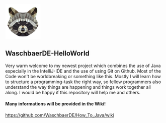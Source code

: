![Logo](https://github.com/WaschbaerDE/How_To_Java/blob/master/ressources/Logo112.png)
## WaschbaerDE-HelloWorld
Very warm welcome to my newest project which combines the use of Java especially in the IntelliJ-IDE and the use of using Git on Github. Most of the Code won't be worldbreaking or something like this. Mostly I will learn how to structure a programming-task the right way, so fellow programmers also understand the way things are happening and things work together all along. I would be happy if this repository will help me and others.<br>
#### Many informations will be provided in the Wiki!
https://github.com/WaschbaerDE/How_To_Java/wiki
